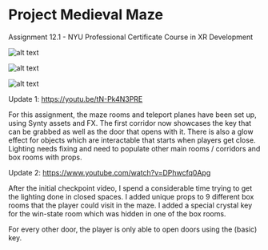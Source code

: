 # Project Medieval Maze
 Assignment 12.1 - NYU Professional Certificate Course in XR Development

![alt text](https://github.com/Esfekia/Project-Medieval-Maze/Snip1.png?raw=true)

![alt text](https://github.com/Esfekia/Project-Medieval-Maze/Snip2.png?raw=true)

![alt text](https://github.com/Esfekia/Project-Medieval-Maze/Snip3.png?raw=true)

Update 1:
https://youtu.be/tN-Pk4N3PRE

For this assignment, the maze rooms and teleport planes have been set up, using Synty assets and FX. The first corridor now showcases the key that can be grabbed as well as the door that opens with it. There is also a glow effect for objects which are interactable that starts when players get close. Lighting needs fixing and need to populate other main rooms / corridors and box rooms with props. 

Update 2:
https://www.youtube.com/watch?v=DPhwcfq0Apg

After the initial checkpoint video, I spend a considerable time trying to get the lighting done in closed spaces. I added unique props to 9 different box rooms that the player could visit in the maze. I added a special crystal key for the win-state room which was hidden in one of the box rooms. 

For every other door, the player is only able to open doors using the (basic) key.
